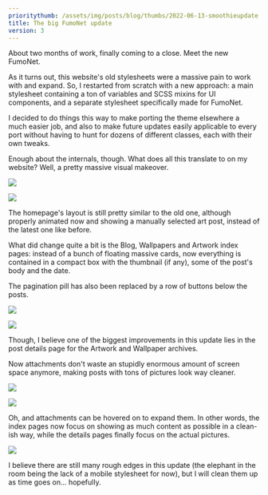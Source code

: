 ```yaml
---
prioritythumb: /assets/img/posts/blog/thumbs/2022-06-13-smoothieupdate.png
title: The big FumoNet update
version: 3
---
```


About two months of work, finally coming to a close.
Meet the new FumoNet.

As it turns out, this website's old stylesheets were a massive pain to work with and expand.
So, I restarted from scratch with a new approach: a main stylesheet containing a ton of variables and SCSS mixins for UI components, and a separate stylesheet specifically made for FumoNet.

I decided to do things this way to make porting the theme elsewhere a much easier job, and also to make future updates easily applicable to every port without having to hunt for dozens of different classes, each with their own tweaks.

Enough about the internals, though.
What does all this translate to on my website?
Well, a pretty massive visual makeover.

![](/assets/img/posts/blog/2022-06-13-homeold.png)

![](/assets/img/posts/blog/2022-06-13-homenew.png)

The homepage's layout is still pretty similar to the old one, although properly animated now and showing a manually selected art post, instead of the latest one like before.

What did change quite a bit is the Blog, Wallpapers and Artwork index pages: instead of a bunch of floating massive cards, now everything is contained in a compact box with the thumbnail (if any), some of the post's body and the date.

The pagination pill has also been replaced by a row of buttons below the posts.

![](/assets/img/posts/blog/2022-06-13-indexold.png)

![](/assets/img/posts/blog/2022-06-13-indexnew.png)

Though, I believe one of the biggest improvements in this update lies in the post details page for the Artwork and Wallpaper archives.

Now attachments don't waste an stupidly enormous amount of screen space anymore, making posts with tons of pictures look way cleaner.

![](/assets/img/posts/blog/2022-06-13-detailsold.png)

![](/assets/img/posts/blog/2022-06-13-detailsnew.png)

Oh, and attachments can be hovered on to expand them.
In other words, the index pages now focus on showing as much content as possible in a clean-ish way, while the details pages finally focus on the actual pictures.

![](/assets/img/posts/blog/2022-06-13-detailshover.gif)

I believe there are still many rough edges in this update (the elephant in the room being the lack of a mobile stylesheet for now), but I will clean them up as time goes on... hopefully.
